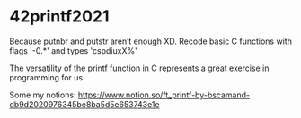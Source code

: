 # 42printf2021
Because putnbr and putstr aren’t enough XD. Recode basic C functions with flags '-0.*' and types 'cspdiuxX%'

The versatility of the printf function in C represents a great exercise in programming for
us.

Some my notions: https://www.notion.so/ft_printf-by-bscamand-db9d2020976345be8ba5d5e653743e1e
